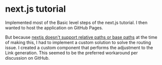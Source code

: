 # next.js tutorial

Implemented most of the Basic level steps of the next.js tutorial. I then wanted to host the application on GitHub Pages.

But because [nextjs doesn't support relative paths or base paths](https://github.com/zeit/next.js/issues/4998) at the time of making this, I had to implement a custom solution to solve the routing issue. I created a custom component that performs the adjustment to the Link generation. This seemed to be the preferred workaround per discussion on GitHub.
